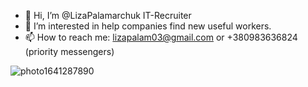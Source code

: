 - 👋 Hi, I’m @LizaPalamarchuk IT-Recruiter
- 👀 I’m interested in help companies find new useful workers.
- 📫 How to reach me: lizapalam03@gmail.com or +380983636824 (priority messengers)
<!---
LizaPalamarchuk/LizaPalamarchuk is a ✨ special ✨ repository because its `README.md` (this file) appears on your GitHub profile.
You can click the Preview link to take a look at your changes.
--->
![photo1641287890](https://user-images.githubusercontent.com/113020781/188848694-e4174ff8-f0e2-477a-bc6a-079bca672b8d.jpeg)

